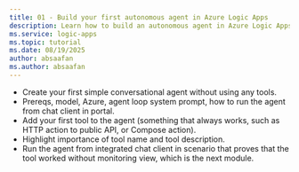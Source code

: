 ```yaml
---
title: 01 - Build your first autonomous agent in Azure Logic Apps
description: Learn how to build an autonomous agent in Azure Logic Apps (Standard), connect it to an Azure OpenAI model, and add its first tool.
ms.service: logic-apps
ms.topic: tutorial
ms.date: 08/19/2025
author: absaafan
ms.author: absaafan
---
```


- Create your first simple conversational agent without using any tools.
- Prereqs, model, Azure, agent loop system prompt, how to run the agent from chat client in portal.
- Add your first tool to the agent (something that always works, such as HTTP action to public API, or Compose action).
- Highlight importance of tool name and tool description.
- Run the agent from integrated chat client in scenario that proves that the tool worked without monitoring view, which is the next module.
